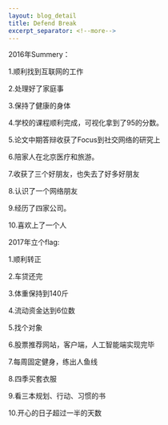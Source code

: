 ```yaml
---
layout: blog_detail
title: Defend Break
excerpt_separator: <!--more-->
---
```


2016年Summery：

1.顺利找到互联网的工作

2.处理好了家庭事

3.保持了健康的身体

4.学校的课程顺利完成，可视化拿到了95的分数。

5.论文中期答辩收获了Focus到社交网络的研究上

6.陪家人在北京医疗和旅游。

7.收获了三个好朋友，也失去了好多好朋友

8.认识了一个网络朋友

9.经历了四家公司。

10.喜欢上了一个人

2017年立个flag:

1.顺利转正

2.车贷还完

3.体重保持到140斤

4.流动资金达到6位数

5.找个对象

6.股票推荐网站，客户端，人工智能端实现完毕

7.每周固定健身，练出人鱼线

8.四季买套衣服

9.看三本规划、行动、习惯的书

10.开心的日子超过一半的天数
